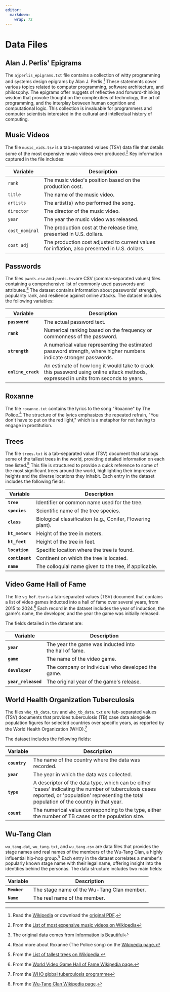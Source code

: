 ```yaml
---
editor: 
  markdown: 
    wrap: 72
---
```


# Data Files

## Alan J. Perlis' Epigrams

The `ajperlis_epigrams.txt` file contains a collection of witty
programming and systems design epigrams by Alan J. Perlis.[^readme-1]
These statements cover various topics related to computer programming,
software architecture, and philosophy. The epigrams offer nuggets of
reflective and forward-thinking wisdom that provoke thought on the
complexities of technology, the art of programming, and the interplay
between human cognition and computational logic. This collection is
invaluable for programmers and computer scientists interested in the
cultural and intellectual history of computing.

[^readme-1]: Read the
    [Wikipedia](https://en.wikipedia.org/wiki/Epigrams_on_Programming)
    or download the [original
    PDF](https://iiif.library.cmu.edu/file/Simon_box00075_fld05959_bdl0003_doc0002/Simon_box00075_fld05959_bdl0003_doc0002.pdf).

## Music Videos

The file `music_vids.tsv` is a tab-separated values (TSV) data file that
details some of the most expensive music videos ever
produced.[^readme-2] Key information captured in the file includes:

[^readme-2]: From the [List of most expensive music videos on
    Wikipedia](https://en.wikipedia.org/wiki/List_of_most_expensive_music_videos)

| Variable       | Description                                                                                   |
|------------------|------------------------------------------------------|
| `rank`         | The music video's position based on the production cost.                                      |
| `title`        | The name of the music video.                                                                  |
| `artists`      | The artist(s) who performed the song.                                                         |
| `director`     | The director of the music video.                                                              |
| `year`         | The year the music video was released.                                                        |
| `cost_nominal` | The production cost at the release time, presented in U.S. dollars.                           |
| `cost_adj`     | The production cost adjusted to current values for inflation, also presented in U.S. dollars. |

## Passwords

The files `pwrds.csv` and `pwrds.tsv`are CSV (comma-separated values)
files containing a comprehensive list of commonly used passwords and
attributes.[^readme-3] The dataset contains information about passwords'
strength, popularity rank, and resilience against online attacks. The
dataset includes the following variables:

[^readme-3]: The original data comes from [Information is
    Beautiful](https://docs.google.com/spreadsheets/d/1cz7TDhm0ebVpySqbTvrHrD3WpxeyE4hLZtifWSnoNTQ/edit#gid=16)

| Variable           | Description                                                                                                                         |
|------------------|------------------------------------------------------|
| **`password`**     | The actual password text.                                                                                                           |
| **`rank`**         | Numerical ranking based on the frequency or commonness of the password.                                                             |
| **`strength`**     | A numerical value representing the estimated password strength, where higher numbers indicate stronger passwords.                   |
| **`online_crack`** | An estimate of how long it would take to crack this password using online attack methods, expressed in units from seconds to years. |

## Roxanne

The file `roxanne.txt` contains the lyrics to the song "Roxanne" by The
Police.[^readme-4] The structure of the lyrics emphasizes the repeated
refrain, "You don't have to put on the red light," which is a metaphor
for not having to engage in prostitution.

[^readme-4]: Read more about Roxanne (The Police song) on the [Wikipedia
    page.](https://en.wikipedia.org/wiki/Roxanne_(The_Police_song))

## Trees

The file `trees.txt` is a tab-separated value (TSV) document that
catalogs some of the tallest trees in the world, providing detailed
information on each tree listed.[^readme-5] This file is structured to
provide a quick reference to some of the most significant trees around
the world, highlighting their impressive heights and the diverse
locations they inhabit. Each entry in the dataset includes the following
fields:

[^readme-5]: From the [List of tallest trees on
    Wikipedia.](https://en.wikipedia.org/wiki/List_of_tallest_trees)

| Variable        | Description                                                 |
|--------------------|----------------------------------------------------|
| **`tree`**      | Identifier or common name used for the tree.                |
| **`species`**   | Scientific name of the tree species.                        |
| **`class`**     | Biological classification (e.g., Conifer, Flowering plant). |
| **`ht_meters`** | Height of the tree in meters.                               |
| **`ht_feet`**   | Height of the tree in feet.                                 |
| **`location`**  | Specific location where the tree is found.                  |
| **`continent`** | Continent on which the tree is located.                     |
| **`name`**      | The colloquial name given to the tree, if applicable.       |

## Video Game Hall of Fame

The file `vg_hof.tsv` is a tab-separated values (TSV) document that
contains a list of video games inducted into a hall of fame over several
years, from 2015 to 2024.[^readme-6] Each record in the dataset includes
the year of induction, the game's name, the developer, and the year the
game was initially released.

[^readme-6]: From the [World Video Game Hall of Fame Wikipedia
    page.](https://en.wikipedia.org/wiki/World_Video_Game_Hall_of_Fame)

The fields detailed in the dataset are:

| Variable            | Description                                           |
|----------------------|-------------------------------------------------|
| **`year`**          | The year the game was inducted into the hall of fame. |
| **`game`**          | The name of the video game.                           |
| **`developer`**     | The company or individual who developed the game.     |
| **`year_released`** | The original year of the game's release.              |

## World Health Organization Tuberculosis

The files `who_tb_data.tsv` and `who_tb_data.txt` are tab-separated
values (TSV) documents that provides tuberculosis (TB) case data
alongside population figures for selected countries over specific years,
as reported by the World Health Organization (WHO).[^readme-7]

[^readme-7]: From the [WHO global tuberculosis
    programme](https://www.who.int/teams/global-tuberculosis-programme/data#csv_files)

The dataset includes the following fields:

| Variable      | Description                                                                                                                                                                                     |
|------------------|------------------------------------------------------|
| **`country`** | The name of the country where the data was recorded.                                                                                                                                            |
| **`year`**    | The year in which the data was collected.                                                                                                                                                       |
| **`type`**    | A descriptor of the data type, which can be either 'cases' indicating the number of tuberculosis cases reported, or 'population' representing the total population of the country in that year. |
| **`count`**   | The numerical value corresponding to the type, either the number of TB cases or the population size.                                                                                            |

## Wu-Tang Clan

`wu_tang.dat`, `wu_tang.txt`, and `wu_tang.csv` are data files that
provides the stage names and real names of the members of the Wu-Tang
Clan, a highly influential hip-hop group.[^readme-8] Each entry in the
dataset correlates a member's popularly known stage name with their
legal name, offering insight into the identities behind the personas.
The data structure includes two main fields:

[^readme-8]: From the [Wu-Tang Clan Wikipedia
    page](https://en.wikipedia.org/wiki/Wu-Tang_Clan).

| Variable     | Description                                |
|--------------|--------------------------------------------|
| **`Member`** | The stage name of the Wu-Tang Clan member. |
| **`Name`**   | The real name of the member.               |


